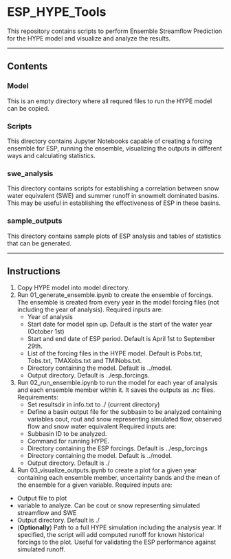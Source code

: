 # ESP_HYPE_Tools
This repository contains scripts to perform Ensemble Streamflow Prediction for the HYPE model and visualize and analyze the results.  

_______
## Contents
### Model  
This is an empty directory where all requred files to run the HYPE model can be copied. 

### Scripts
This directory contains Jupyter Notebooks capable of creating a forcing ensemble for ESP, running the ensemble, visualizing the outputs in different ways and calculating statistics. 

### swe_analysis
This directory contains scripts for establishing a correlation between snow water equivalent (SWE) and summer runoff in snowmelt dominated basins. This may be useful in establishing the effectiveness of ESP in these basins. 

### sample_outputs
This directory contains sample plots of ESP analysis and tables of statistics that can be generated.

_______
## Instructions
1. Copy HYPE model into model directory.
2. Run 01_generate_ensemble.ipynb to create the ensemble of forcings. The ensemble is created from every year in the model forcing files (not including the year of analysis). Required inputs are:
   - Year of analysis
   - Start date for model spin up. Default is the start of the water year (October 1st)
   - Start and end date of ESP period. Default is April 1st to September 29th.
   - List of the forcing files in the HYPE model. Default is Pobs.txt, Tobs.txt, TMAXobs.txt and TMINobs.txt.
   - Directory containing the model. Default is ../model.
   - Output directory. Default is ../esp_forcings.
3. Run 02_run_ensemble.ipynb to run the model for each year of analysis and each ensemble member within it. It saves the outputs as .nc files. Requirements:
   - Set resultsdir in info.txt to ./ (current directory)
   - Define a basin output file for the subbasin to be analyzed containing variables cout, rout and snow representing simulated flow, observed flow and snow water equivalent
      Required inputs are:
   - Subbasin ID to be analyzed.
   - Command for running HYPE.
   - Directory containing the ESP forcings. Default is ../esp_forcings
   - Directory containing the model. Default is ../model.
   - Output directory. Default is ./
4. Run 03_visualize_outputs.ipynb to create a plot for a given year containing each ensemble member, uncertainty bands and the mean of the ensemble for a given variable. Required inputs are:
  - Output file to plot
  - variable to analyze. Can be cout or snow representing simulated streamflow and SWE
  - Output directory. Default is ./
  - (**Optionally**) Path to a full HYPE simulation including the analysis year. If specified, the script will add computed runoff for known historical forcings to the plot. Useful for validating the ESP performance against simulated runoff.

   

